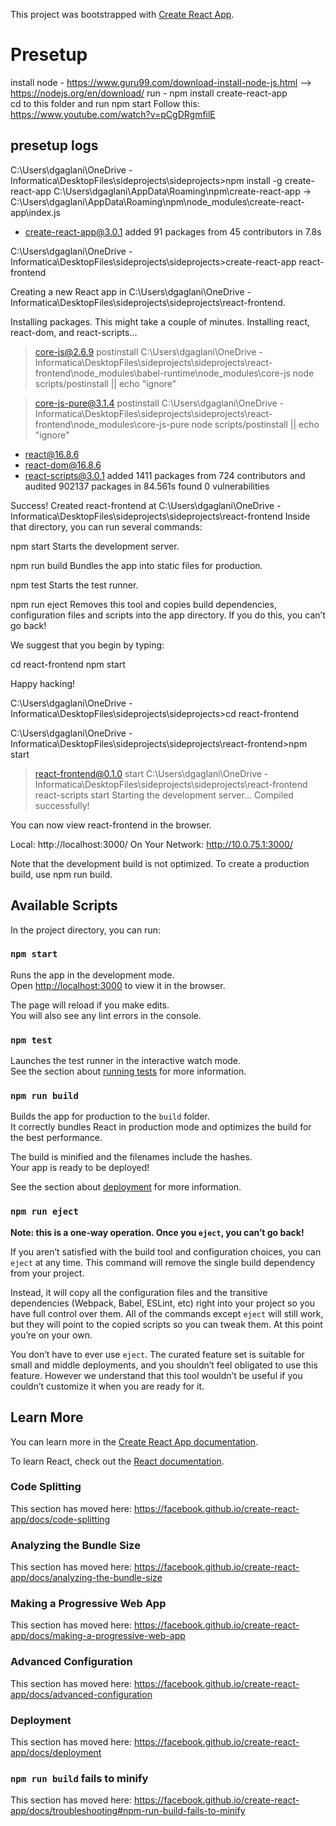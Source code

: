This project was bootstrapped with [Create React App](https://github.com/facebook/create-react-app).

# Presetup
install node - https://www.guru99.com/download-install-node-js.html --> https://nodejs.org/en/download/ 
run  - npm install create-react-app \
cd to this folder and run npm start
Follow this: https://www.youtube.com/watch?v=pCgDRgmfilE

## presetup logs
C:\Users\dgaglani\OneDrive - Informatica\DesktopFiles\sideprojects\sideprojects>npm install -g create-react-app
C:\Users\dgaglani\AppData\Roaming\npm\create-react-app -> C:\Users\dgaglani\AppData\Roaming\npm\node_modules\create-react-app\index.js
+ create-react-app@3.0.1
added 91 packages from 45 contributors in 7.8s

C:\Users\dgaglani\OneDrive - Informatica\DesktopFiles\sideprojects\sideprojects>create-react-app react-frontend

Creating a new React app in C:\Users\dgaglani\OneDrive - Informatica\DesktopFiles\sideprojects\sideprojects\react-frontend.

Installing packages. This might take a couple of minutes.
Installing react, react-dom, and react-scripts...


> core-js@2.6.9 postinstall C:\Users\dgaglani\OneDrive - Informatica\DesktopFiles\sideprojects\sideprojects\react-frontend\node_modules\babel-runtime\node_modules\core-js
> node scripts/postinstall || echo "ignore"


> core-js-pure@3.1.4 postinstall C:\Users\dgaglani\OneDrive - Informatica\DesktopFiles\sideprojects\sideprojects\react-frontend\node_modules\core-js-pure
> node scripts/postinstall || echo "ignore"

+ react@16.8.6
+ react-dom@16.8.6
+ react-scripts@3.0.1
added 1411 packages from 724 contributors and audited 902137 packages in 84.561s
found 0 vulnerabilities


Success! Created react-frontend at C:\Users\dgaglani\OneDrive - Informatica\DesktopFiles\sideprojects\sideprojects\react-frontend
Inside that directory, you can run several commands:

  npm start
    Starts the development server.

  npm run build
    Bundles the app into static files for production.

  npm test
    Starts the test runner.

  npm run eject
    Removes this tool and copies build dependencies, configuration files
    and scripts into the app directory. If you do this, you can’t go back!

We suggest that you begin by typing:

  cd react-frontend
  npm start

Happy hacking!

C:\Users\dgaglani\OneDrive - Informatica\DesktopFiles\sideprojects\sideprojects>cd react-frontend

C:\Users\dgaglani\OneDrive - Informatica\DesktopFiles\sideprojects\sideprojects\react-frontend>npm start

> react-frontend@0.1.0 start C:\Users\dgaglani\OneDrive - Informatica\DesktopFiles\sideprojects\sideprojects\react-frontend
> react-scripts start
Starting the development server...
Compiled successfully!

You can now view react-frontend in the browser.

  Local:            http://localhost:3000/
  On Your Network:  http://10.0.75.1:3000/

Note that the development build is not optimized.
To create a production build, use npm run build.

## Available Scripts

In the project directory, you can run:

### `npm start`

Runs the app in the development mode.<br>
Open [http://localhost:3000](http://localhost:3000) to view it in the browser.

The page will reload if you make edits.<br>
You will also see any lint errors in the console.

### `npm test`

Launches the test runner in the interactive watch mode.<br>
See the section about [running tests](https://facebook.github.io/create-react-app/docs/running-tests) for more information.

### `npm run build`

Builds the app for production to the `build` folder.<br>
It correctly bundles React in production mode and optimizes the build for the best performance.

The build is minified and the filenames include the hashes.<br>
Your app is ready to be deployed!

See the section about [deployment](https://facebook.github.io/create-react-app/docs/deployment) for more information.

### `npm run eject`

**Note: this is a one-way operation. Once you `eject`, you can’t go back!**

If you aren’t satisfied with the build tool and configuration choices, you can `eject` at any time. This command will remove the single build dependency from your project.

Instead, it will copy all the configuration files and the transitive dependencies (Webpack, Babel, ESLint, etc) right into your project so you have full control over them. All of the commands except `eject` will still work, but they will point to the copied scripts so you can tweak them. At this point you’re on your own.

You don’t have to ever use `eject`. The curated feature set is suitable for small and middle deployments, and you shouldn’t feel obligated to use this feature. However we understand that this tool wouldn’t be useful if you couldn’t customize it when you are ready for it.

## Learn More

You can learn more in the [Create React App documentation](https://facebook.github.io/create-react-app/docs/getting-started).

To learn React, check out the [React documentation](https://reactjs.org/).

### Code Splitting

This section has moved here: https://facebook.github.io/create-react-app/docs/code-splitting

### Analyzing the Bundle Size

This section has moved here: https://facebook.github.io/create-react-app/docs/analyzing-the-bundle-size

### Making a Progressive Web App

This section has moved here: https://facebook.github.io/create-react-app/docs/making-a-progressive-web-app

### Advanced Configuration

This section has moved here: https://facebook.github.io/create-react-app/docs/advanced-configuration

### Deployment

This section has moved here: https://facebook.github.io/create-react-app/docs/deployment

### `npm run build` fails to minify

This section has moved here: https://facebook.github.io/create-react-app/docs/troubleshooting#npm-run-build-fails-to-minify
